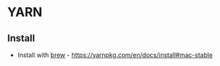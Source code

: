 # YARN

## Install
* Install with [brew](/BREW/README.md) - https://yarnpkg.com/en/docs/install#mac-stable